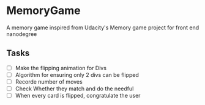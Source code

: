 # MemoryGame
A memory game inspired from Udacity's Memory game project for front end nanodegree
## Tasks
  -[ ] Make the flipping animation for Divs
  -[ ] Algorithm for ensuring only 2 divs can be flipped
  -[ ] Recorde number of moves
  -[ ] Check Whether they match and do the needful
  -[ ] When every card is flipped, congratulate the user
